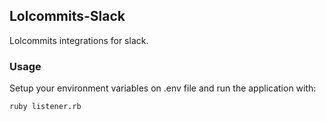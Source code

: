 Lolcommits-Slack
----------------

Lolcommits integrations for slack.

### Usage

Setup your environment variables on .env file and run the application with:


```
ruby listener.rb
```

